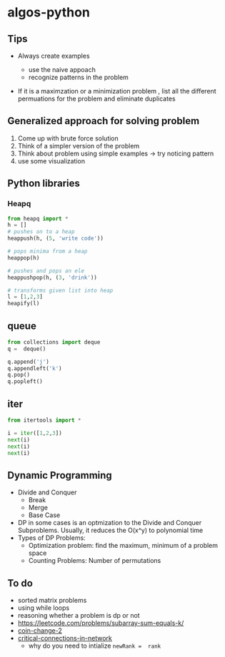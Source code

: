 # algos-python

## Tips
- Always create examples
    - use the naive appoach
    - recognize patterns in the problem

- If it is a maximzation or a minimization problem , 
list all the different permuations for the problem 
and eliminate duplicates

## Generalized approach for solving problem
1. Come up with brute force solution
2. Think of a simpler version of the problem
3. Think about problem using simple examples -> try noticing pattern
4. use some visualization


## Python libraries

### Heapq

```python
from heapq import *
h = []
# pushes on to a heap 
heappush(h, (5, 'write code'))

# pops minima from a heap
heappop(h)

# pushes and pops an ele
heappushpop(h, (3, 'drink'))

# transforms given list into heap
l = [1,2,3]
heapify(l)
```

## queue
```python
from collections import deque
q =  deque()

q.append('j') 
q.appendleft('k')
q.pop()      
q.popleft()      
```

## iter
```python
from itertools import *

i = iter([1,2,3])
next(i)
next(i)
next(i)
```

## Dynamic Programming
- Divide and Conquer
  - Break
  - Merge
  - Base Case
- DP in some cases is an optmization to the Divide and Conquer Subproblems. Usually, it reduces the O(x^y) to polynomial time
- Types of DP Problems:
  - Optimization problem: find the maximum, minimum of a problem space
  - Counting Problems: Number of permutations

## To do 
- sorted matrix problems
- using while loops 
- reasoning whether a problem is dp or not
- https://leetcode.com/problems/subarray-sum-equals-k/
- [coin-change-2](https://leetcode.com/problems/coin-change-2/)
- [critical-connections-in-network](https://leetcode.com/problems/critical-connections-in-a-network/ )
    -  why do you need to intialize `newRank =  rank`
